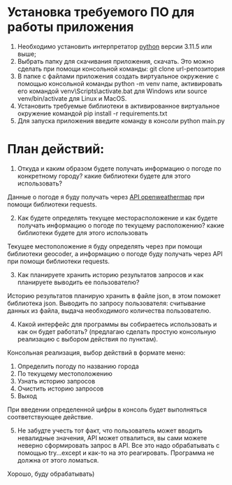# Установка требуемого ПО для работы приложения

1. Необходимо установить интерпретатор [python](https://www.python.org/downloads/) версии 3.11.5 или выше;
2. Выбрать папку для скачивания приложения, скачать. Это можно сделать при помощи консольной команды: git clone url-репозитория
3. В папке с файлами приложения создать виртуальное окружение с помощью консольной команды python -m venv name, активировать его командой venv\Scripts\activate.bat для Windows или source venv/bin/activate для Linux и MacOS.
4. Установить требуемые библиотеки в активированное виртуальное окружение командой pip install -r requirements.txt
5. Для запуска приложения введите команду в консоли python main.py

# План действий:

1. Откуда и каким образом будете получать информацию о погоде по конкретному городу? какие библиотеки будете для этого использовать?

Данные о погоде я буду получать через [API openweathermap](https://openweathermap.org/current) при помощи библиотеки requests.

2. Как будете определять текущее месторасположение и как будете получать информацию о погоде по текущему расположению? какие библиотеки будете для этого использовать

Текущее местоположение я буду определять через при помощи библиотеки geocoder, а информацию о погоде буду получать через API при помощи библиотеки requests.

3. Как планируете хранить историю результатов запросов и как планируете выводить ее пользователю?

Историю результатов планирую хранить в файле json, в этом поможет библиотека json. Выводить по запросу пользователя: считывание данных из файла, выдача необходимого количества пользователю.

4. Какой интерфейс для программы вы собираетесь использовать и как он будет работать? (предлагаю сделать простую консольную реализацию с выбором действия по пунктам).

Консольная реализация, выбор действий в формате меню:

1. Определить погоду по названию города
2. По текущему местоположению
3. Узнать историю запросов
4. Очистить историю запросов
5. Выход

При введении определенной цифры в консоль будет выполняться соответствующее действие.

5. Не забудте учесть тот факт, что пользователь может вводить невалидные значения, API может отвалиться, вы сами можете неверно сформировать запрос в API. Все это надо обрабатывать с помощью try...except и как-то на это реагировать. Программа не должна от этого ломаться.

Хорошо, буду обрабатывать)
